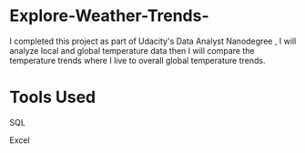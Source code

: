 # Explore-Weather-Trends-
I completed this project as part of Udacity's Data Analyst Nanodegree , I will analyze local and global temperature data then I will compare the temperature trends where I live to overall global temperature trends.


# Tools Used
SQL

Excel
